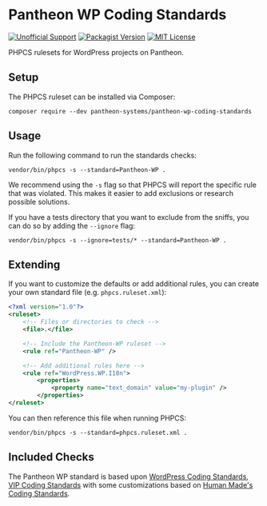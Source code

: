 # Pantheon WP Coding Standards
[![Unofficial Support](https://img.shields.io/badge/pantheon-unsupported-yellow?logo=pantheon&color=FFDC28)](https://pantheon.io/docs/oss-support-levels#unofficial-support) [![Packagist Version](https://img.shields.io/packagist/v/pantheon-systems/pantheon-wp-coding-standards)](https://packagist.org/pantheon-systems/pantheon-wp-coding-standards) [![MIT License](https://img.shields.io/github/license/pantheon-systems/Pantheon-WP-Coding-Standards)](https://github.com/pantheon-systems/Pantheon-WP-Coding-Standards/blob/main/LICENSE)

PHPCS rulesets for WordPress projects on Pantheon.

## Setup
The PHPCS ruleset can be installed via Composer:

`composer require --dev pantheon-systems/pantheon-wp-coding-standards`

## Usage

Run the following command to run the standards checks:

```
vendor/bin/phpcs -s --standard=Pantheon-WP .
```

We recommend using the `-s` flag so that PHPCS will report the specific rule that was violated. This makes it easier to add exclusions or research possible solutions.

If you have a tests directory that you want to exclude from the sniffs, you can do so by adding the `--ignore` flag:

```
vendor/bin/phpcs -s --ignore=tests/* --standard=Pantheon-WP .
```

## Extending

If you want to customize the defaults or add additional rules, you can create your own standard file (e.g. `phpcs.ruleset.xml`):

```xml
<?xml version="1.0"?>
<ruleset>
	<!-- Files or directories to check -->
	<file>.</file>

	<!-- Include the Pantheon-WP ruleset -->
	<rule ref="Pantheon-WP" />

	<!-- Add additional rules here -->
	<rule ref="WordPress.WP.I18n">
		<properties>
			<property name="text_domain" value="my-plugin" />
		</properties>
</ruleset>
```

You can then reference this file when running PHPCS:

```
vendor/bin/phpcs -s --standard=phpcs.ruleset.xml .
```

## Included Checks

The Pantheon WP standard is based upon [WordPress Coding Standards](https://github.com/WordPress/WordPress-Coding-Standards/), [VIP Coding Standards](https://github.com/Automattic/VIP-Coding-Standards) with some customizations based on [Human Made's Coding Standards](https://github.com/humanmade/coding-standards/).